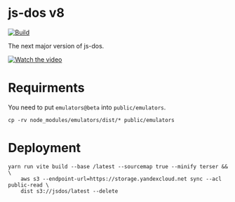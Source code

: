 # js-dos v8
[![Build](https://github.com/caiiiycuk/js-dos/actions/workflows/build.yml/badge.svg)](https://github.com/caiiiycuk/js-dos/actions/workflows/build.yml)

The next major version of js-dos.

[![Watch the video](https://img.youtube.com/vi/lhFrAe5YrJE/hqdefault.jpg)](https://youtu.be/lhFrAe5YrJE)

# Requirments

You need to put `emulators@beta` into `public/emulators`.

```
cp -rv node_modules/emulators/dist/* public/emulators
```

# Deployment

```
yarn run vite build --base /latest --sourcemap true --minify terser && \
    aws s3 --endpoint-url=https://storage.yandexcloud.net sync --acl public-read \
    dist s3://jsdos/latest --delete 
```
